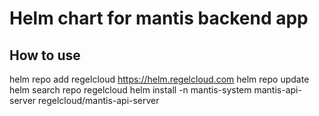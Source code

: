 # Helm chart for mantis backend app

## How to use

helm repo add regelcloud https://helm.regelcloud.com
helm repo update
helm search repo regelcloud 
helm install -n mantis-system mantis-api-server  regelcloud/mantis-api-server 
